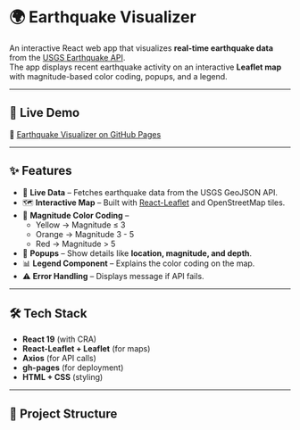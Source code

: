# 🌍 Earthquake Visualizer

An interactive React web app that visualizes **real-time earthquake data** from the [USGS Earthquake API](https://earthquake.usgs.gov/).  
The app displays recent earthquake activity on an interactive **Leaflet map** with magnitude-based color coding, popups, and a legend.

---

## 🚀 Live Demo  
🔗 [Earthquake Visualizer on GitHub Pages](https://1456vk.github.io/earthquake-visualizer/)

---

## ✨ Features
- 📡 **Live Data** – Fetches earthquake data from the USGS GeoJSON API.  
- 🗺️ **Interactive Map** – Built with [React-Leaflet](https://react-leaflet.js.org/) and OpenStreetMap tiles.  
- 🎨 **Magnitude Color Coding** –  
  - Yellow → Magnitude ≤ 3  
  - Orange → Magnitude 3 - 5  
  - Red → Magnitude > 5  
- 📌 **Popups** – Show details like **location, magnitude, and depth**.  
- 📊 **Legend Component** – Explains the color coding on the map.  
- ⚠ **Error Handling** – Displays message if API fails.  

---

## 🛠️ Tech Stack
- **React 19** (with CRA)
- **React-Leaflet + Leaflet** (for maps)
- **Axios** (for API calls)
- **gh-pages** (for deployment)
- **HTML + CSS** (styling)

---

## 📂 Project Structure
